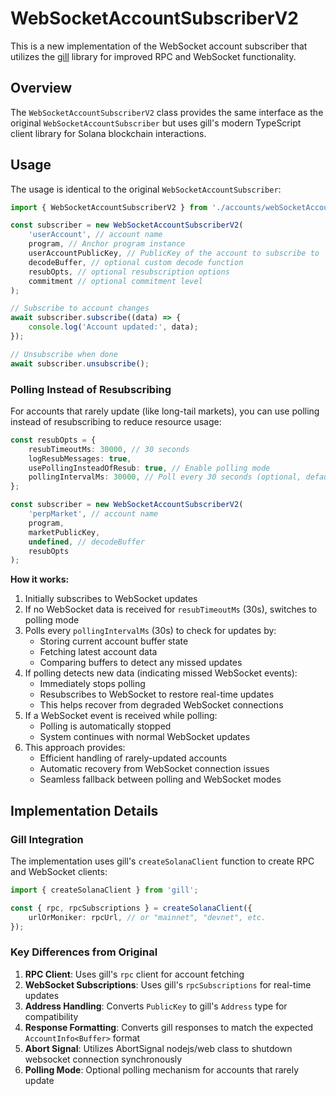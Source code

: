# WebSocketAccountSubscriberV2

This is a new implementation of the WebSocket account subscriber that utilizes the [gill](https://www.npmjs.com/package/gill) library for improved RPC and WebSocket functionality.

## Overview

The `WebSocketAccountSubscriberV2` class provides the same interface as the original `WebSocketAccountSubscriber` but uses gill's modern TypeScript client library for Solana blockchain interactions.

## Usage

The usage is identical to the original `WebSocketAccountSubscriber`:

```typescript
import { WebSocketAccountSubscriberV2 } from './accounts/webSocketAccountSubscriberV2';

const subscriber = new WebSocketAccountSubscriberV2(
	'userAccount', // account name
	program, // Anchor program instance
	userAccountPublicKey, // PublicKey of the account to subscribe to
	decodeBuffer, // optional custom decode function
	resubOpts, // optional resubscription options
	commitment // optional commitment level
);

// Subscribe to account changes
await subscriber.subscribe((data) => {
	console.log('Account updated:', data);
});

// Unsubscribe when done
await subscriber.unsubscribe();
```

### Polling Instead of Resubscribing

For accounts that rarely update (like long-tail markets), you can use polling instead of resubscribing to reduce resource usage:

```typescript
const resubOpts = {
	resubTimeoutMs: 30000, // 30 seconds
	logResubMessages: true,
	usePollingInsteadOfResub: true, // Enable polling mode
	pollingIntervalMs: 30000, // Poll every 30 seconds (optional, defaults to 30000)
};

const subscriber = new WebSocketAccountSubscriberV2(
	'perpMarket', // account name
	program,
	marketPublicKey,
	undefined, // decodeBuffer
	resubOpts
);
```

**How it works:**
1. Initially subscribes to WebSocket updates
2. If no WebSocket data is received for `resubTimeoutMs` (30s), switches to polling mode
3. Polls every `pollingIntervalMs` (30s) to check for updates by:
   - Storing current account buffer state
   - Fetching latest account data
   - Comparing buffers to detect any missed updates
4. If polling detects new data (indicating missed WebSocket events):
   - Immediately stops polling
   - Resubscribes to WebSocket to restore real-time updates
   - This helps recover from degraded WebSocket connections
5. If a WebSocket event is received while polling:
   - Polling is automatically stopped
   - System continues with normal WebSocket updates
6. This approach provides:
   - Efficient handling of rarely-updated accounts
   - Automatic recovery from WebSocket connection issues
   - Seamless fallback between polling and WebSocket modes

## Implementation Details

### Gill Integration

The implementation uses gill's `createSolanaClient` function to create RPC and WebSocket clients:

```typescript
import { createSolanaClient } from 'gill';

const { rpc, rpcSubscriptions } = createSolanaClient({
	urlOrMoniker: rpcUrl, // or "mainnet", "devnet", etc.
});
```

### Key Differences from Original

1. **RPC Client**: Uses gill's `rpc` client for account fetching
2. **WebSocket Subscriptions**: Uses gill's `rpcSubscriptions` for real-time updates
3. **Address Handling**: Converts `PublicKey` to gill's `Address` type for compatibility
4. **Response Formatting**: Converts gill responses to match the expected `AccountInfo<Buffer>` format
5. **Abort Signal**: Utilizes AbortSignal nodejs/web class to shutdown websocket connection synchronously
6. **Polling Mode**: Optional polling mechanism for accounts that rarely update
